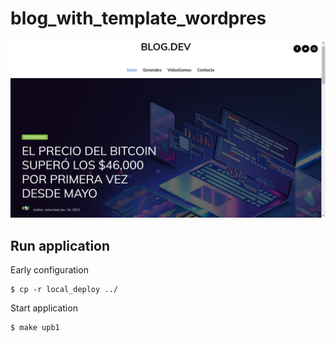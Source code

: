 # blog_with_template_wordpres

![Image text](https://github.com/juan-skill/blog_with_template_wordpres/blob/main/Captura.JPG)

## Run application

Early configuration

```(bash)
$ cp -r local_deploy ../
```

Start application

```(bash)
$ make upb1
```
